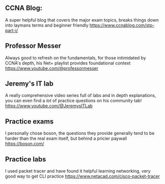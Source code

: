 ## CCNA Blog:
A super helpful blog that covers the major exam topics, breaks things down into laymans terms and beginner friendly 
https://www.ccnablog.com/stp-part-i/ 

## Professor Messer
Always good to refresh on the fundamentals, for those intimidated by CCNA's depth, his Net+ playlist provides foundational context
https://www.youtube.com/@professormesser

## Jeremy's IT lab
A really comprehensive video series full of labs and in depth explanations, you can even find a *lot* of practice questions on his community tab! 
https://www.youtube.com/@JeremysITLab

## Practice exams
I personally chose boson, the questions they provide generally tend to be harder than the real exam itself, but behind a pricier paywall
https://boson.com/

## Practice labs 
I used packet tracer and have found it helpful learning networking, very good way to get CLI practice
https://www.netacad.com/cisco-packet-tracer
